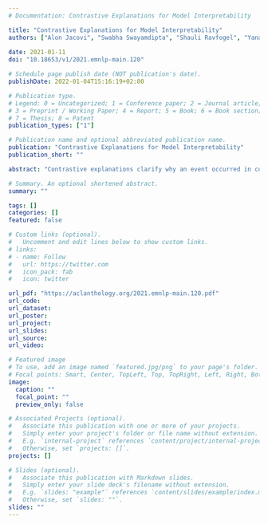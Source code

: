```yaml
---
# Documentation: Contrastive Explanations for Model Interpretability

title: "Contrastive Explanations for Model Interpretability"
authors: ["Alon Jacovi", "Swabha Swayamdipta", "Shauli Ravfogel", "Yanai Elazar", "Yejin Choi", "Yoav Goldberg"]
               
date: 2021-01-11
doi: "10.18653/v1/2021.emnlp-main.120"

# Schedule page publish date (NOT publication's date).
publishDate: 2022-01-04T15:16:19+02:00

# Publication type.
# Legend: 0 = Uncategorized; 1 = Conference paper; 2 = Journal article;
# 3 = Preprint / Working Paper; 4 = Report; 5 = Book; 6 = Book section;
# 7 = Thesis; 8 = Patent
publication_types: ["1"]

# Publication name and optional abbreviated publication name.
publication: "Contrastive Explanations for Model Interpretability"
publication_short: ""

abstract: "Contrastive explanations clarify why an event occurred in contrast to another. They are more inherently intuitive to humans to both produce and comprehend. We propose a methodology to produce contrastive explanations for classification models by modifying the representation to disregard non-contrastive information, and modifying model behavior to only be based on contrastive reasoning. Our method is based on projecting model representation to a latent space that captures only the features that are useful (to the model) to differentiate two potential decisions. We demonstrate the value of contrastive explanations by analyzing two different scenarios, using both high-level abstract concept attribution and low-level input token/span attribution, on two widely used text classification tasks. Specifically, we produce explanations for answering: for which label, and against which alternative label, is some aspect of the input useful? And which aspects of the input are useful for and against particular decisions? Overall, our findings shed light on the ability of label-contrastive explanations to provide a more accurate and finer-grained interpretability of a model's decision. ."

# Summary. An optional shortened abstract.
summary: ""

tags: []
categories: []
featured: false

# Custom links (optional).
#   Uncomment and edit lines below to show custom links.
# links:
# - name: Follow
#   url: https://twitter.com
#   icon_pack: fab
#   icon: twitter

url_pdf: "https://aclanthology.org/2021.emnlp-main.120.pdf"
url_code: 
url_dataset:
url_poster:
url_project:
url_slides:
url_source:
url_video: 

# Featured image
# To use, add an image named `featured.jpg/png` to your page's folder.
# Focal points: Smart, Center, TopLeft, Top, TopRight, Left, Right, BottomLeft, Bottom, BottomRight.
image:
  caption: ""
  focal_point: ""
  preview_only: false

# Associated Projects (optional).
#   Associate this publication with one or more of your projects.
#   Simply enter your project's folder or file name without extension.
#   E.g. `internal-project` references `content/project/internal-project/index.md`.
#   Otherwise, set `projects: []`.
projects: []

# Slides (optional).
#   Associate this publication with Markdown slides.
#   Simply enter your slide deck's filename without extension.
#   E.g. `slides: "example"` references `content/slides/example/index.md`.
#   Otherwise, set `slides: ""`.
slides: ""
---
```


